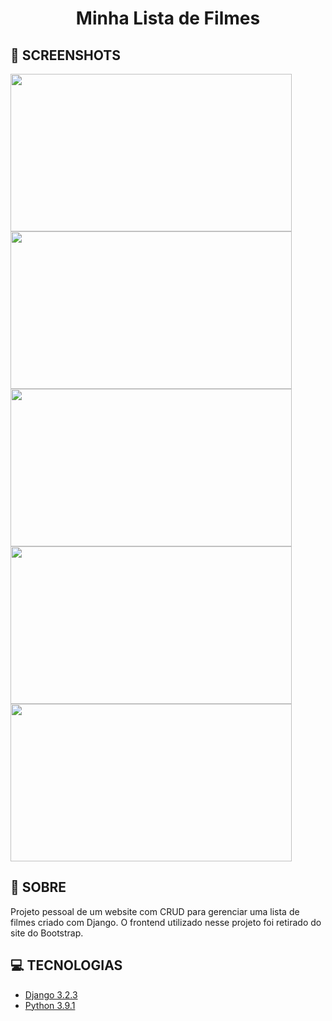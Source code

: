 <h1 align="center">Minha Lista de Filmes</h1>

## 📸 SCREENSHOTS
<img src="https://user-images.githubusercontent.com/62306104/120701452-398c6d00-c489-11eb-899f-807b8b480ab0.png" width=450 height=252 /> <img src="https://user-images.githubusercontent.com/62306104/120702465-7b69e300-c48a-11eb-9a4c-b8fadf11c926.png" width=450 height=252 />
<img src="https://user-images.githubusercontent.com/62306104/120702467-7c027980-c48a-11eb-81f1-d49805ac1ce3.png" width=450 height=252 /> 
<img src="https://user-images.githubusercontent.com/62306104/120702468-7c9b1000-c48a-11eb-9a05-da5e3faeed37.png" width=450 height=252 />
<img src="https://user-images.githubusercontent.com/62306104/120702470-7c9b1000-c48a-11eb-9713-2becc369be4a.png" width=450 height=252 />

## 📜 SOBRE
Projeto pessoal de um website com CRUD para gerenciar uma lista de filmes criado com Django. 
O frontend utilizado nesse projeto foi retirado do site do Bootstrap.

## 💻 TECNOLOGIAS
- [Django 3.2.3](https://www.djangoproject.com/)
- [Python 3.9.1](https://www.python.org/)
